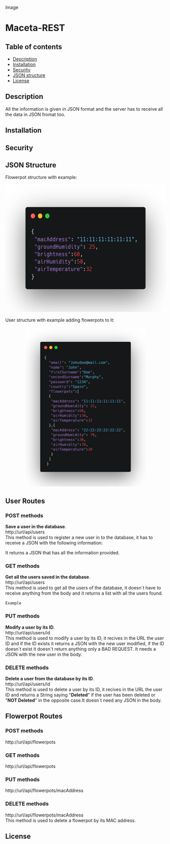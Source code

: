 Image
# Maceta-REST

## Table of contents
* [Description](#description)
* [Installation](#installation)
* [Security](#installation)
* [JSON structure](#json)
* [License](#license)

## Description <a name="description"></a>
All the information is given in JSON format and the server has to receive all the data in JSON fromat too.

## Installation <a name="installation"></a>


## Security <a name="security"></a>
## JSON Structure <a name="json"></a>
Flowerpot structure with example:  
<p align="center"><img src="https://github.com/Rodaja/Maceta-REST/blob/master/doc/img/JSON_Flowerpot.png" height="400"/></p>
User structure with example adding flowerpots to it:  
<p align="center"><img src="https://github.com/Rodaja/Maceta-REST/blob/master/doc/img/JSON_User.png" height="500"/></p>  

## User Routes
### POST methods
**Save a user in the database**.  
http://url/api/users  
This method is used to register a new user in to the database, it has to receive a JSON with the following information:

It returns a JSON that has all the information provided.
### GET methods
**Get all the users saved in the database**.  
http://url/api/users  
This method is used to get all the users of the database, it doesn´t have to receive anything from the body and it returns a list with all the users found.
```
Example
```

### PUT methods
**Modify a user by its ID**.  
http://url/api/users/id  
This method is used to modify a user by its ID, it recives in the URL the user ID and if the ID exists it returns a JSON with the new user modified, if the ID doesn´t exist it doesn´t return anything only a BAD REQUEST. It needs a JSON with the new user in the body.

### DELETE methods
**Delete a user from the database by its ID**.  
http://url/api/users/id  
This method is used to delete a user by its ID, it recives in the URL the user ID and returns a String saying "**Deleted**" if the user has been deleted or "**NOT Deleted**" in the opposite case.It doesn´t need any JSON in the body.

## Flowerpot Routes 
### POST methods
http://url/api/flowerpots

### GET methods
http://url/api/flowerpots
### PUT methods
http://url/api/flowerpots/macAddress
### DELETE methods
http://url/api/flowerpots/macAddress  
This method is used to delete a flowerpot by its MAC address.

## License <a name="license"></a>
